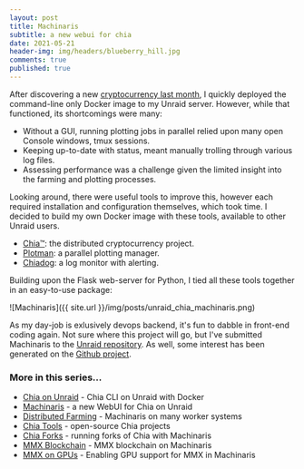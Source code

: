 ```yaml
---
layout: post
title: Machinaris
subtitle: a new webui for chia
date: 2021-05-21
header-img: img/headers/blueberry_hill.jpg
comments: true
published: true
---
```


After discovering a new [cryptocurrency last month]({{site.url}}/04/30/unraid-chia-plotting-farming/), I quickly deployed the command-line only Docker image to my Unraid server.  However, while that functioned, its shortcomings were many:

* Without a GUI, running plotting jobs in parallel relied upon many open Console windows, tmux sessions.
* Keeping up-to-date with status, meant manually trolling through various log files.
* Assessing performance was a challenge given the limited insight into the farming and plotting processes.

Looking around, there were useful tools to improve this, however each required installation and configuration themselves, which took time.  I decided to build my own Docker image with these tools, available to other Unraid users.  

* [Chia™](https://www.chia.net/): the distributed cryptocurrency project.
* [Plotman](https://github.com/ericaltendorf/plotman): a parallel plotting manager.
* [Chiadog](https://github.com/martomi/chiadog): a log monitor with alerting.

Building upon the Flask web-server for Python, I tied all these tools together in an easy-to-use package:

![Machinaris]({{ site.url }}/img/posts/unraid_chia_machinaris.png)

As my day-job is exlusively devops backend, it's fun to dabble in front-end coding again.  Not sure where this project will go, but I've submitted Machinaris to the [Unraid repository](https://forums.unraid.net/topic/108896-support-machinaris-chia-cryptocurrency-farming-plotman-plotting-unraid-webui/). As well, some interest has been generated on the [Github project](https://github.com/guydavis/machinaris).

### More in this series...
* [Chia on Unraid]({{site.url}}/2021/04/30/unraid-chia-plotting-farming/) - Chia CLI on Unraid with Docker
* [Machinaris]({{site.url}}/2021/05/21/unraid-chia-machinaris/) - a new WebUI for Chia on Unraid
* [Distributed Farming]({{site.url}}/2021/06/29/machinaris-distributed/) - Machinaris on many worker systems
* [Chia Tools]({{site.url}}/2021/09/04/chia-tools/) - open-source Chia projects
* [Chia Forks]({{site.url}}/2021/10/13/chia-forks/) - running forks of Chia with Machinaris
* [MMX Blockchain]({{site.url}}/2021/12/31/mmx-blockchain/) - MMX blockchain on Machinaris
* [MMX on GPUs]({{site.url}}/2022/02/09/mmx-gpu/) - Enabling GPU support for MMX in Machinaris
